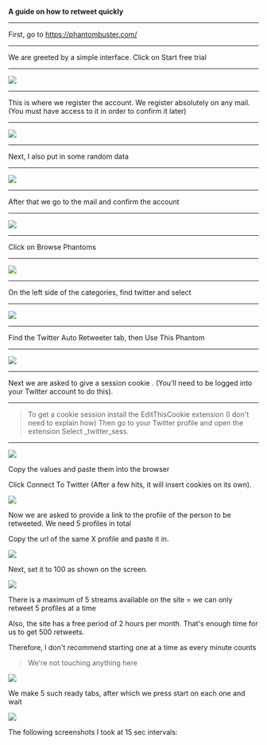 **A guide on how to retweet quickly**
___
First, go to https://phantombuster.com/
___
We are greeted by a simple interface. Click on Start free trial
___
![](https://i.imgur.com/gdaPBPF.png)
___
This is where we register the account. We register absolutely on any mail. (You must have access to it in order to confirm it later)
___
![](https://i.imgur.com/whTm34a.png)
___
Next, I also put in some random data
___
![](https://i.imgur.com/OaHhXoT.png)
___
After that we go to the mail and confirm the account
___
![](https://i.imgur.com/tZgeriS.png)
___
Click on Browse Phantoms
___
![](https://i.imgur.com/LtXdqse.png)
___
On the left side of the categories, find twitter and select
___
![](https://i.imgur.com/OWBxjin.png)
___
Find the Twitter Auto Retweeter tab, then Use This Phantom
___
![](https://i.imgur.com/rRMUVaP.png)
___
Next we are asked to give a session cookie . (You'll need to be logged into your Twitter account to do this).
___
>To get a cookie session install the EditThisCookie extension (I don't need to explain how) Then go to your Twitter profile and open the extension Select _twitter_sess.
___
![](https://i.imgur.com/Ab9jb7X.png)

Copy the values and paste them into the browser

Click Connect To Twitter (After a few hits, it will insert cookies on its own).

![](https://i.imgur.com/sqbAFhM.png)

Now we are asked to provide a link to the profile of the person to be retweeted. We need 5 profiles in total

Copy the url of the same X profile and paste it in.

![](https://i.imgur.com/66K69FO.png)

Next, set it to 100 as shown on the screen.

![](https://i.imgur.com/W2FWnyP.png)

There is a maximum of 5 streams available on the site = we can only retweet 5 profiles at a time

Also, the site has a free period of 2 hours per month. That's enough time for us to get 500 retweets.

Therefore, I don't recommend starting one at a time as every minute counts

>We're not touching anything here

![](https://i.imgur.com/i3KF5CN.png)

We make 5 such ready tabs, after which we press start on each one and wait

![](https://i.imgur.com/tfVHDjb.png)

The following screenshots I took at 15 sec intervals:
